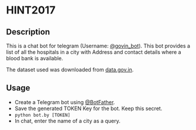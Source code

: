 # HINT2017

## Description
This is a chat bot for telegram (Username: [@govin_bot](https://t.me/govin_bot)). This bot provides a list of all the hospitals in a city with Address and contact details where a blood bank is available.

The dataset used was downloaded from [data.gov.in](https://data.gov.in).

## Usage

- Create a Telegram bot using [@BotFather](https://t.me/BotFather).
- Save the generated TOKEN Key for the bot. Keep this secret.
- `python bot.by [TOKEN]`
- In chat, enter the name of a city as a query.
